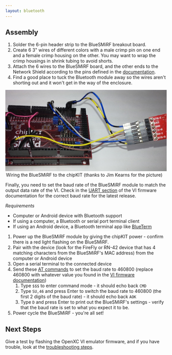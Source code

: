 ```yaml
---
layout: bluetooth
---
```


<div class="page-header">
    <h2>Assembly</h2>
</div>

1. Solder the 6-pin header strip to the BlueSMiRF breakout board.
1. Create 6 3" wires of different colors with a male crimp pin on one end and a
   female crimp housing on the other. You may want to wrap the crimp housings in
   shrink tubing to avoid shorts.
1. Attach the 6 wires to the BlueSMiRF board, and the other ends to the Network
   Shield according to the pins defined in the
   [documentation](http://vi-firmware.openxcplatform.com/en/latest/platforms/max32.html#uart).
1. Find a good place to tuck the Bluetooth module away so the wires aren't
   shorting out and it won't get in the way of the enclosure.

<div class="picture well">
    <img src="/images/assembly/bluetooth-wiring.jpg" />
    <legend>Wiring the BlueSMiRF to the chipKIT (thanks to Jim Kearns for the
        picture) </legend>
</div>

Finally, you need to set the baud rate of the BlueSMiRF module to match the
output data rate of the VI. Check in the [UART section][uart] of the VI firmware
documentation for the correct baud rate for the latest release.

*Requirements*

* Computer or Android device with Bluetooth support
* If using a computer, a Bluetooth or serial port terminal client
* If using an Android device, a Bluetooth terminal app like
  [BlueTerm](https://play.google.com/store/apps/details?id=es.pymasde.blueterm&feature=search_result#?t=W251bGwsMSwyLDEsImVzLnB5bWFzZGUuYmx1ZXRlcm0iXQ..)

1. Power up the BlueSMiRF module by giving the chipKIT power - confirm there is
   a red light flashing on the BlueSMiRF.
1. Pair with the device (look for the FireFly or RN-42 device that has 4
   matching characters from the BlueSMiRF's MAC address) from the computer or
   Android device
1. Open a serial terminal to the connected device
1. Send these [AT
   commands](http://www.sparkfun.com/datasheets/Wireless/Bluetooth/rn-bluetooth-um.pdf)
   to set the baud rate to 460800 (replace 460800 with whatever value you found
   in the [VI firmware documentation][uart])
   1. Type `$$$` to enter command mode - it should echo back `CMD`
   1. Type `SU,46` and press Enter to switch the baud rate to 460800 (the first
      2 digits of the baud rate) - it should echo back `AOK`
   1. Type `D` and press Enter to print out the BlueSMiRF's settings - verify
      that the baud rate is set to what you expect it to be.
1. Power cycle the BlueSMiRF - you're all set!

<div class="page-header">
<h2>Next Steps</h2>
</div>

Give a test by flashing the OpenXC VI emulator firmware, and if you have
trouble, look at the [troubleshooting steps](/bluetooth/troubleshooting.html).

[uart]: http://vi-firmware.openxcplatform.com/en/latest/platforms/max32.html#uart
